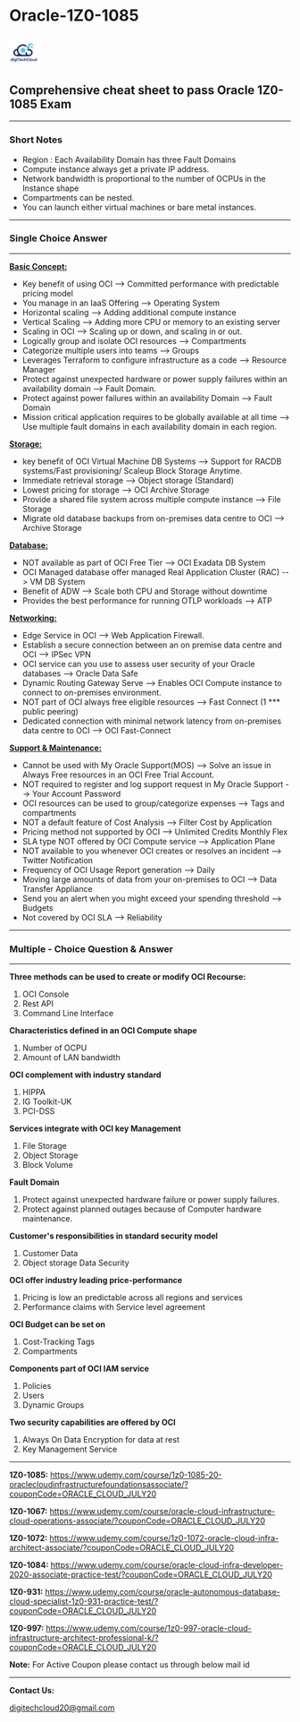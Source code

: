 # Oracle-1Z0-1085                                         <p>       </p>          <img src="images/logo2.JPG" alt="logo2.JPG" style="zoom:20%;" />

## Comprehensive cheat sheet to pass Oracle 1Z0-1085 Exam

------

### **Short Notes**

- Region : Each Availability Domain has three Fault Domains
- Compute instance always get a private IP address.
- Network bandwidth is proportional to the number of OCPUs in the Instance shape
- Compartments can be nested.
- You can launch either virtual machines or bare metal instances.

------

### **Single Choice Answer**

------

<u>**Basic Concept:**</u>

- Key benefit of using OCI --> Committed performance with predictable pricing model
- You manage in an IaaS Offering --> Operating System
- Horizontal scaling --> Adding additional compute instance
- Vertical Scaling --> Adding more CPU or memory to an existing server
- Scaling in OCI --> Scaling up or down, and scaling in or out.
- Logically group and isolate OCI resources --> Compartments
- Categorize multiple users into teams --> Groups
- Leverages Terraform to configure infrastructure as a code --> Resource Manager
- Protect against unexpected hardware or power supply failures within an availability domain --> Fault Domain.
- Protect against power failures within an availability Domain --> Fault Domain
- Mission critical application requires to be globally available at all time --> Use multiple fault domains in each availability domain in each region.





**<u>Storage:</u>**

- key benefit of OCI Virtual Machine DB Systems --> Support for RACDB systems/Fast provisioning/ Scaleup Block Storage Anytime. 
- Immediate retrieval storage --> Object storage (Standard)
- Lowest pricing for storage --> OCI Archive Storage
- Provide a shared file system across multiple compute instance --> File Storage
- Migrate old database backups from on-premises data centre to OCI --> Archive Storage





**<u>Database:</u>**

- NOT available as part of OCI Free Tier --> OCI Exadata DB System
- OCI Managed database offer managed Real Application Cluster (RAC) --> VM DB System
- Benefit of ADW --> Scale both CPU and Storage without downtime
- Provides the best performance for running OTLP workloads --> ATP



**<u>Networking:</u>**

- Edge Service in OCI --> Web Application Firewall.
- Establish a secure connection between an on premise data centre and OCI --> IPSec VPN
- OCI service can you use to assess user security of your Oracle databases --> Oracle Data Safe
- Dynamic Routing Gateway Serve --> Enables OCI Compute instance to connect to on-premises environment.
- NOT part of OCI always free eligible resources --> Fast Connect (1 *** public peering)
- Dedicated connection with minimal network latency from on-premises data centre to OCI --> OCI Fast-Connect





**<u>Support & Maintenance:</u>**

- Cannot be used with My Oracle Support(MOS) --> Solve an issue in Always Free resources in an OCI Free Trial Account.
- NOT required to register and log support request in My Oracle Support --> Your Account Password
- OCI resources can be used to group/categorize expenses -->  Tags and compartments
- NOT a default feature of Cost Analysis --> Filter Cost by Application
- Pricing method not supported by OCI --> Unlimited Credits Monthly Flex
- SLA type NOT offered by OCI Compute service --> Application Plane
- NOT available to you whenever OCI creates or resolves an incident --> Twitter Notification
- Frequency of OCI Usage Report generation --> Daily
- Moving large amounts of data from your on-premises to OCI --> Data Transfer Appliance
- Send you an alert when you might exceed your spending threshold --> Budgets
- Not covered by OCI SLA --> Reliability



------

### Multiple - Choice Question & Answer

------

**Three methods can be used to create or modify OCI Recourse:**

1. OCI Console
2. Rest API 
3. Command Line Interface

**Characteristics defined in an OCI Compute shape**

1. Number of OCPU
2. Amount of LAN bandwidth

**OCI complement with industry standard**

1. HIPPA
2. IG Toolkit-UK
3. PCI-DSS

**Services integrate with OCI key Management**

1. File Storage
2. Object Storage
3. Block Volume

**Fault Domain**

1. Protect against unexpected hardware failure or power supply failures.
2. Protect against planned outages because of Computer hardware maintenance.

**Customer's responsibilities in standard security model**

1. Customer Data
2. Object storage Data Security

**OCI offer industry leading price-performance**

1. Pricing is low an predictable across all regions and services
2. Performance claims with Service level agreement

**OCI Budget can be set on**

1. Cost-Tracking Tags
2. Compartments

**Components part of OCI IAM service**

1. Policies
2. Users
3. Dynamic Groups

**Two security capabilities are offered by OCI**

1. Always On Data Encryption for data at rest
2. Key Management Service

------

**1Z0-1085:**
https://www.udemy.com/course/1z0-1085-20-oraclecloudinfrastructurefoundationsassociate/?couponCode=ORACLE_CLOUD_JULY20

**1Z0-1067:**
https://www.udemy.com/course/oracle-cloud-infrastructure-cloud-operations-associate/?couponCode=ORACLE_CLOUD_JULY20

**1Z0-1072:**
https://www.udemy.com/course/1z0-1072-oracle-cloud-infra-architect-associate/?couponCode=ORACLE_CLOUD_JULY20

**1Z0-1084:**
https://www.udemy.com/course/oracle-cloud-infra-developer-2020-associate-practice-test/?couponCode=ORACLE_CLOUD_JULY20

**1Z0-931:**
https://www.udemy.com/course/oracle-autonomous-database-cloud-specialist-1z0-931-practice-test/?couponCode=ORACLE_CLOUD_JULY20

**1Z0-997:**
https://www.udemy.com/course/1z0-997-oracle-cloud-infrastructure-architect-professional-k/?couponCode=ORACLE_CLOUD_JULY20



**Note:** For Active Coupon please contact us through below mail id 

------

**Contact Us:**

[digitechcloud20@gmail.com]()
